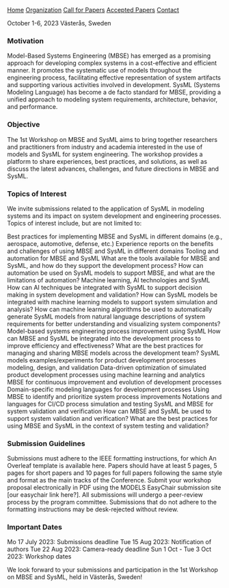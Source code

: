 [Home](https://sysmdecnf.github.io/mde2023/)
[Organization](https://sysmdecnf.github.io/mde2023/organization)
[Call for Papers](https://sysmdecnf.github.io/mde2023/call4papers)
[Accepted Papers](https://sysmdecnf.github.io/mde2023/acceptedPapers)
[Contact](https://sysmdecnf.github.io/mde2023/contact)

October 1-6, 2023
Västerås, Sweden


### Motivation

Model-Based Systems Engineering (MBSE) has emerged as a promising approach for developing complex systems in a cost-effective and efficient manner. It promotes the systematic use of models throughout the engineering process, facilitating effective representation of system artifacts and supporting various activities involved in development. SysML (Systems Modeling Language) has become a de facto standard for MBSE, providing a unified approach to modeling system requirements, architecture, behavior, and performance.

### Objective
The 1st Workshop on MBSE and SysML aims to bring together researchers and practitioners from industry and academia interested in the use of models and SysML for system engineering. The workshop provides a platform to share experiences, best practices, and solutions, as well as discuss the latest advances, challenges, and future directions in MBSE and SysML.

### Topics of Interest
We invite submissions related to the application of SysML in modeling systems and its impact on system development and engineering processes. Topics of interest include, but are not limited to:

Best practices for implementing MBSE and SysML in different domains (e.g., aerospace, automotive, defense, etc.) 
Experience reports on the benefits and challenges of using MBSE and SysML in different domains
Tooling and automation for MBSE and SysML
What are the tools available for MBSE and SysML, and how do they support the development process?
How can automation be used on SysML models to support MBSE, and what are the limitations of automation? 
Machine learning, AI technologies and SysML
How can AI techniques be integrated with SysML to support decision making in system development and validation? 
How can SysML models be integrated with machine learning models to support system simulation and analysis? 
How can machine learning algorithms be used to automatically generate SysML models from natural language descriptions of system requirements for better understanding and visualizing system components?
Model-based systems engineering process improvement using SysML
How can MBSE and SysML be integrated into the development process to improve efficiency and effectiveness? 
What are the best practices for managing and sharing MBSE models across the development team?
SysML models examples/experiments for product development processes modeling, design, and validation 
Data-driven optimization of simulated product development processes using machine learning and analytics 
MBSE for continuous improvement and evolution of development processes 
Domain-specific modeling languages for development processes 
Using MBSE to identify and prioritize system process improvements 
Notations and languages for CI/CD process simulation and testing 
SysML and MBSE for system validation and verification
How can MBSE and SysML be used to support system validation and verification? What are the best practices for using MBSE and SysML in the context of system testing and validation?


### Submission Guidelines
Submissions must adhere to the IEEE formatting instructions, for which An Overleaf template is available here. Papers should have at least 5 pages, 5 pages for short papers and 10 pages for full papers following the same style and format as the main tracks of the Conference. Submit your workshop proposal electronically in PDF using the MODELS EasyChair submission site [our easychair link here?]. All submissions will undergo a peer-review process by the program committee. Submissions that do not adhere to the formatting instructions may be desk-rejected without review.


### Important Dates
Mo 17 July 2023: Submissions deadline
Tue 15 Aug 2023: Notification of authors
Tue 22 Aug 2023: Camera-ready deadline
Sun 1 Oct - Tue 3 Oct 2023: Workshop dates

We look forward to your submissions and participation in the 1st Workshop on MBSE and SysML, held in Västerås, Sweden!

